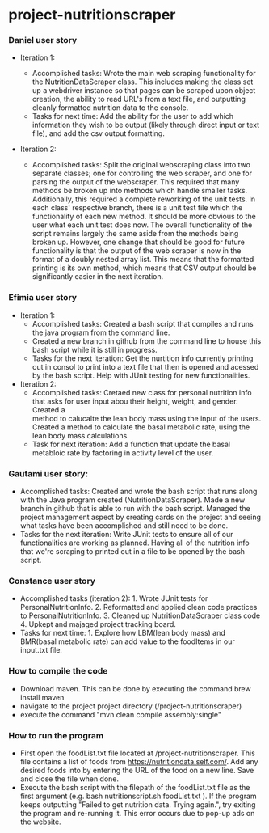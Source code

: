 # project-nutritionscraper
### Daniel user story
-  Iteration 1:
	- Accomplished tasks: Wrote the main web scraping functionality for the NutritionDataScraper class. This includes making the class set up a webdriver instance so that pages can be scraped upon object creation, the ability to read URL's from a text file, and outputting cleanly formatted nutrition data to the console.
	- Tasks for next time: Add the ability for the user to add which information they wish to be output (likely through direct input or text file), and add the csv output formatting.


- Iteration 2: 
	- Accomplished tasks: Split the original webscraping class into two separate classes; one for controlling the web scraper, and one for parsing the output of the webscraper. This required that many methods be broken up into methods which handle smaller tasks. Additionally, this required a complete reworking of the unit tests. In each class' respective branch, there is a unit test file which the functionality of each new method. It should be more obvious to the user what each unit test does now. The overall functionality of the script remains largely the same aside from the methods being broken up. However, one change that should be good for future functionality is that the output of the web scraper is now in the format of a doubly nested array list. This means that the formatted printing is its own method, which means that CSV output should be significantly easier in the next iteration.
	

### Efimia user story 
- Iteration 1:
	- Accomplished tasks: Created a bash script that compiles and runs the java program from the command line. 
	- Created a new branch in github from the command line to house this bash script while it is still in progress. 
	- Tasks for the next iteration: Get the nurtition info currently printing out in consol to print into a text file that then is opened and acessed by the bash script. Help with JUnit testing for new functionalities. 
- Iteration 2: 
	- Accomplished tasks: Cretaed new class for personal nutrition info that asks for user input abou their height, weight, and gender. Created a 	
method to calucalte the lean body mass using the input of the users. Created a method to calculate the basal metabolic rate, using the lean body 
mass calculations. 
	- Task for next iteration: Add a function that update the basal metabloic rate by factoring in activity level of the user.
	
### Gautami user story: 
- Accomplished tasks: Created and wrote the bash script that runs along with the Java program created (NutritionDataScraper). Made a new branch in github that is able to run with the bash script. Managed the project management aspect by creating cards on the project and seeing what tasks have been accomplished and still need to be done. 
- Tasks for the next iteration: Write JUnit tests to ensure all of our functionalities are working as planned. Having all of the nutrition info that we're scraping to printed out in a file to be opened by the bash script. 

### Constance user story 
- Accomplished tasks (iteration 2): 1. Wrote JUnit tests for PersonalNutritionInfo. 2. Reformatted and applied clean code practices to PersonalNutritionInfo. 3. Cleaned up NutritionDataScraper class code 4. Upkept and majaged project tracking board.   
- Tasks for next time: 1. Explore how LBM(lean body mass) and BMR(basal metabolic rate) can add value to the foodItems in our input.txt file.



### How to compile the code
- Download maven. This can be done by executing the command brew install maven
- navigate to the project project directory (/project-nutritionscraper)
- execute the command "mvn clean compile assembly:single"

### How to run the program
- First open the foodList.txt file located at /project-nutritionscraper. This file contains a list of foods from https://nutritiondata.self.com/. Add any desired foods into by entering the URL of the food on a new line. Save and close the file when done.
- Execute the bash script with the filepath of the foodList.txt file as the first argument (e.g. bash nutritionscript.sh foodList.txt ). If the program keeps outputting "Failed to get nutrition data. Trying again.", try exiting the program and re-running it. This error occurs due to pop-up ads on the website.
